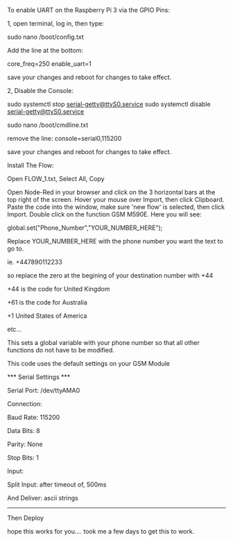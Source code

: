 To enable UART on the Raspberry Pi 3 via the GPIO Pins:

1, open terminal, log in, then type:

sudo nano /boot/config.txt

Add the line at the bottom:

core_freq=250
enable_uart=1

save your changes and reboot for changes to take effect.

2, Disable the Console:

sudo systemctl stop serial-getty@ttyS0.service
sudo systemctl disable serial-getty@ttyS0.service

sudo nano /boot/cmdline.txt

remove the line: console=serial0,115200

save your changes and reboot for changes to take effect.



Install The Flow:

Open FLOW_1.txt, Select All, Copy

Open Node-Red in your browser and click on the 3 horizontal bars at the top right of the screen.
Hover your mouse over Import, then click Clipboard.
Paste the code into the window, make sure 'new flow' is selected, then click Import.
Double click on the function GSM M590E.
Here you will see:

global.set("Phone_Number","YOUR_NUMBER_HERE");

Replace YOUR_NUMBER_HERE with the phone number you want the text to go to.

ie. +447890112233


so replace the zero at the begining of your destination number with +44 

+44 is the code for United Kingdom

+61 is the code for Australia

+1 United States of America

etc...

This sets a global variable with your phone number so that all other functions do not have to be modified.

This code uses the default settings on your GSM Module

*** Serial Settings ***



Serial Port: /dev/ttyAMA0


Connection:


Baud Rate: 115200

Data Bits: 8

Parity: None

Stop Bits: 1



Input:


Split Input: after timeout of, 500ms

And Deliver: ascii strings



***********************

Then Deploy

hope this works for you.... took me a few days to get this to work.